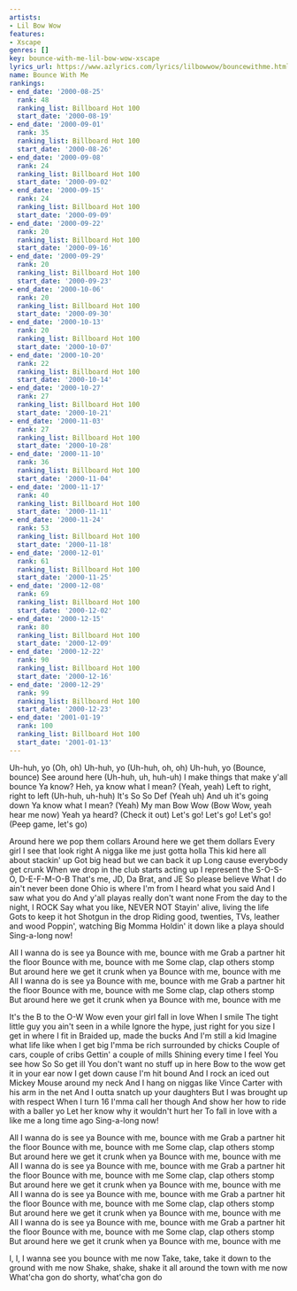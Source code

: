 ```yaml
---
artists:
- Lil Bow Wow
features:
- Xscape
genres: []
key: bounce-with-me-lil-bow-wow-xscape
lyrics_url: https://www.azlyrics.com/lyrics/lilbowwow/bouncewithme.html
name: Bounce With Me
rankings:
- end_date: '2000-08-25'
  rank: 48
  ranking_list: Billboard Hot 100
  start_date: '2000-08-19'
- end_date: '2000-09-01'
  rank: 35
  ranking_list: Billboard Hot 100
  start_date: '2000-08-26'
- end_date: '2000-09-08'
  rank: 24
  ranking_list: Billboard Hot 100
  start_date: '2000-09-02'
- end_date: '2000-09-15'
  rank: 24
  ranking_list: Billboard Hot 100
  start_date: '2000-09-09'
- end_date: '2000-09-22'
  rank: 20
  ranking_list: Billboard Hot 100
  start_date: '2000-09-16'
- end_date: '2000-09-29'
  rank: 20
  ranking_list: Billboard Hot 100
  start_date: '2000-09-23'
- end_date: '2000-10-06'
  rank: 20
  ranking_list: Billboard Hot 100
  start_date: '2000-09-30'
- end_date: '2000-10-13'
  rank: 20
  ranking_list: Billboard Hot 100
  start_date: '2000-10-07'
- end_date: '2000-10-20'
  rank: 22
  ranking_list: Billboard Hot 100
  start_date: '2000-10-14'
- end_date: '2000-10-27'
  rank: 27
  ranking_list: Billboard Hot 100
  start_date: '2000-10-21'
- end_date: '2000-11-03'
  rank: 27
  ranking_list: Billboard Hot 100
  start_date: '2000-10-28'
- end_date: '2000-11-10'
  rank: 36
  ranking_list: Billboard Hot 100
  start_date: '2000-11-04'
- end_date: '2000-11-17'
  rank: 40
  ranking_list: Billboard Hot 100
  start_date: '2000-11-11'
- end_date: '2000-11-24'
  rank: 53
  ranking_list: Billboard Hot 100
  start_date: '2000-11-18'
- end_date: '2000-12-01'
  rank: 61
  ranking_list: Billboard Hot 100
  start_date: '2000-11-25'
- end_date: '2000-12-08'
  rank: 69
  ranking_list: Billboard Hot 100
  start_date: '2000-12-02'
- end_date: '2000-12-15'
  rank: 80
  ranking_list: Billboard Hot 100
  start_date: '2000-12-09'
- end_date: '2000-12-22'
  rank: 90
  ranking_list: Billboard Hot 100
  start_date: '2000-12-16'
- end_date: '2000-12-29'
  rank: 99
  ranking_list: Billboard Hot 100
  start_date: '2000-12-23'
- end_date: '2001-01-19'
  rank: 100
  ranking_list: Billboard Hot 100
  start_date: '2001-01-13'
---
```



Uh-huh, yo
(Oh, oh)
Uh-huh, yo
(Uh-huh, oh, oh)
Uh-huh, yo
(Bounce, bounce)
See around here
(Uh-huh, uh, huh-uh)
I make things that make y'all bounce
Ya know?
Heh, ya know what I mean?
(Yeah, yeah)
Left to right, right to left
(Uh-huh, uh-huh)
It's So So Def
(Yeah uh)
And uh it's going down
Ya know what I mean?
(Yeah)
My man Bow Wow
(Bow Wow, yeah hear me now)
Yeah ya heard?
(Check it out)
Let's go! Let's go! Let's go!
(Peep game, let's go)


Around here we pop them collars
Around here we get them dollars
Every girl I see that look right
A nigga like me just gotta holla
This kid here all about stackin' up
Got big head but we can back it up
Long cause everybody get crunk
When we drop in the club starts acting up
I represent the S-O-S-O, D-E-F-M-O-B
That's me, JD, Da Brat, and JE
So please believe
What I do ain't never been done
Ohio is where I'm from
I heard what you said
And I saw what you do
And y'all playas really don't want none
From the day to the night, I ROCK
Say what you like, NEVER NOT
Stayin' alive, living the life
Gots to keep it hot
Shotgun in the drop
Riding good, twenties, TVs, leather and wood
Poppin', watching Big Momma
Holdin' it down like a playa should
Sing-a-long now!


All I wanna do is see ya
Bounce with me, bounce with me
Grab a partner hit the floor
Bounce with me, bounce with me
Some clap, clap others stomp
But around here we get it crunk when ya
Bounce with me, bounce with me
All I wanna do is see ya
Bounce with me, bounce with me
Grab a partner hit the floor
Bounce with me, bounce with me
Some clap, clap others stomp
But around here we get it crunk when ya
Bounce with me, bounce with me


It's the B to the O-W
Wow even your girl fall in love
When I smile
The tight little guy you ain't seen in a while
Ignore the hype, just right for you size
I get in where I fit in
Braided up, made the bucks
And I'm still a kid
Imagine what life like when I get big
I'mma be rich surrounded by chicks
Couple of cars, couple of cribs
Gettin' a couple of mills
Shining every time I feel
You see how So So get ill
You don't want no stuff up in here
Bow to the wow get it in your ear now
I get down cause I'm hit bound
And I rock an iced out Mickey Mouse around my neck
And I hang on niggas like Vince Carter
with his arm in the net
And I outta snatch up your daughters
But I was brought up with respect
When I turn 16 I'mma call her though
And show her how to ride with a baller yo
Let her know why it wouldn't hurt her
To fall in love with a like me a long time ago
Sing-a-long now!


All I wanna do is see ya
Bounce with me, bounce with me
Grab a partner hit the floor
Bounce with me, bounce with me
Some clap, clap others stomp
But around here we get it crunk when ya
Bounce with me, bounce with me
All I wanna do is see ya
Bounce with me, bounce with me
Grab a partner hit the floor
Bounce with me, bounce with me
Some clap, clap others stomp
But around here we get it crunk when ya
Bounce with me, bounce with me
All I wanna do is see ya
Bounce with me, bounce with me
Grab a partner hit the floor
Bounce with me, bounce with me
Some clap, clap others stomp
But around here we get it crunk when ya
Bounce with me, bounce with me
All I wanna do is see ya
Bounce with me, bounce with me
Grab a partner hit the floor
Bounce with me, bounce with me
Some clap, clap others stomp
But around here we get it crunk when ya
Bounce with me, bounce with me


I, I, I wanna see you bounce with me now
Take, take, take it down to the ground with me now
Shake, shake, shake it all around the town with me now
What'cha gon do shorty, what'cha gon do



